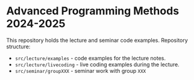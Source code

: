 # Advanced Programming Methods 2024-2025
This repository holds the lecture and seminar code examples. Repository structure:
* `src/lecture/examples` - code examples for the lecture notes.
* `src/lecture/livecoding` - live coding examples during the lecture.
* `src/seminar/groupXXX` - seminar work with group `XXX`